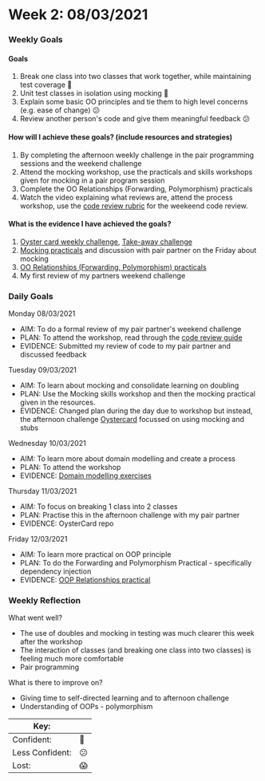 # Week 2: 08/03/2021

### Weekly Goals
#### Goals

1. Break one class into two classes that work together, while maintaining test coverage :dancer: 
2. Unit test classes in isolation using mocking :dancer:
3. Explain some basic OO principles and tie them to high level concerns (e.g. ease of change) :confused:
4. Review another person's code and give them meaningful feedback :confused:

#### How will I achieve these goals? (include resources and strategies)
1. By completing the afternoon weekly challenge in the pair programming sessions and the weekend challenge
2. Attend the mocking workshop, use the practicals and skills workshops given for mocking in a pair program session
3. Complete the OO Relationships (Forwarding, Polymorphism) practicals 
4. Watch the video explaining what reviews are, attend the process workshop, use the [code review rubric](https://github.com/makersacademy/airport_challenge/blob/master/docs/review.md) for the weekeend code review.

#### What is the evidence I have achieved the goals?

1. [Oyster card weekly challenge](https://github.com/fg24davies/oyster_card_challenge), [Take-away challenge](https://github.com/fg24davies/takeaway-challenge/blob/master/README.md)
2. [Mocking practicals](https://github.com/fg24davies/makers_learning_journey/tree/master/week_2/testing_relationships_between_classes) and discussion with pair partner on the Friday about mocking
3. [OO Relationships (Forwarding, Polymorphism) practicals](https://github.com/fg24davies/makers_learning_journey/tree/master/week_2/object_oriented_design)
4. My first review of my partners weekend challenge

### Daily Goals

Monday 08/03/2021

- AIM: To do a formal review of my pair partner's weekend challenge 
- PLAN: To attend the workshop, read through the [code review guide](https://github.com/makersacademy/course/blob/master/how-to/code-review.md)
- EVIDENCE: Submitted my review of code to my pair partner and discussed feedback

Tuesday 09/03/2021

- AIM: To learn about mocking and consolidate learning on doubling
- PLAN: Use the Mocking skills workshop and then the mocking practical given in the resources.
- EVIDENCE: Changed plan during the day due to workshop but instead, the afternoon challenge [Oystercard](https://github.com/fg24davies/oyster_card_challenge) focussed on using mocking and stubs

Wednesday 10/03/2021

- AIM: To learn more about domain modelling and create a process
- PLAN: To attend the workshop
- EVIDENCE: [Domain modelling exercises](https://github.com/fg24davies/makers_learning_journey/tree/master/week_2/domain_modelling)

Thursday 11/03/2021

- AIM: To focus on breaking 1 class into 2 classes
- PLAN: Practise this in the afternoon challenge with my pair partner
- EVIDENCE: OysterCard repo

Friday 12/03/2021

- AIM: To learn more practical on OOP principle
- PLAN: To do the Forwarding and Polymorphism Practical - specifically dependency injection
- EVIDENCE: [OOP Relationships practical](https://github.com/fg24davies/makers_learning_journey/tree/master/week_2/object_oriented_design)

### Weekly Reflection

What went well?

- The use of doubles and mocking in testing was much clearer this week after the workshop
- The interaction of classes (and breaking one class into two classes) is feeling much more comfortable
- Pair programming

What is there to improve on?

- Giving time to self-directed learning and to afternoon challenge
- Understanding of OOPs - polymorphism


|Key:     ||
|---------------|-----------|
|Confident:     |:dancer:|
|Less Confident:|:confused:  |
|Lost:          |:scream:   |

